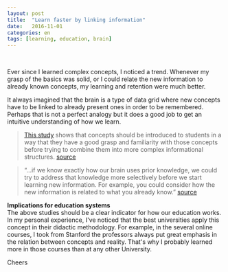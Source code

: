 ```yaml
---
layout: post
title:  "Learn faster by linking information"
date:   2016-11-01
categories: en
tags: [learning, education, brain]
---
```

<div class="fb-like" data-href="http://karlheinzniebuhr.github.io/en/2016/11/01/learning-faster-by-linking-information/" data-layout="button_count" data-action="recommend" data-size="small" data-show-faces="true" data-share="true"></div><br>

Ever since I learned complex concepts, I noticed a trend. Whenever my grasp of the basics was solid, or I could relate the new information to already known concepts, my learning and retention were much better.
<!--more-->
It always imagined that the brain is a type of data grid where new concepts have to be linked to already present ones in order to be remembered. Perhaps that is not a perfect analogy but it does a good job to get an intuitive understanding of how we learn.

>[This study](http://link.springer.com/article/10.3758%2Fs13423-015-0889-1) shows that concepts should be introduced to students in a way that they have a good grasp and familiarity with those concepts before trying to combine them into more complex informational structures. [source](http://thebrainflux.com/how-to-learn-faster-using-prior-knowledge/)

>“…if we know exactly how our brain uses prior knowledge, we could try to address that knowledge more selectively before we start learning new information. For example, you could consider how the new information is related to what you already know.” [source](http://thebrainflux.com/how-to-learn-faster-using-prior-knowledge/)

**Implications for education systems**  
The above studies should be a clear indicator for how our education works. In my personal experience, I've noticed that the best universities apply this concept in their didactic methodology. For example, in the several online courses, I took from Stanford the professors always put great emphasis in the relation between concepts and reality. That's why I probably learned more in those courses than at any other University.

Cheers  
